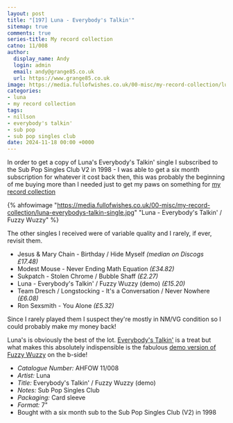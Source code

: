 ```yaml
---
layout: post
title: "[197] Luna - Everybody's Talkin'"
sitemap: true
comments: true
series-title: My record collection
catno: 11/008
author:
  display_name: Andy
  login: admin
  email: andy@grange85.co.uk
  url: https://www.grange85.co.uk
image: https://media.fullofwishes.co.uk/00-misc/my-record-collection/luna-everybodys-talkin-single.jpg
categories:
- luna
- my record collection
tags:
- nillson
- everybody's talkin'
- sub pop
- sub pop singles club
date: 2024-11-18 00:00 +0000
---
```

In order to get a copy of Luna's Everybody's Talkin' single I subscribed to the Sub Pop Singles Club V2 in 1998 - I was able to get a six month subscription for whatever it cost back then, this was probably the beginning of me buying more than I needed just to get my paws on something for [my record collection](/category/my-record-collection/)

{% ahfowimage "https://media.fullofwishes.co.uk/00-misc/my-record-collection/luna-everybodys-talkin-single.jpg" "Luna - Everybody's Talkin' / Fuzzy Wuzzy" %}

The other singles I received were of variable quality and I rarely, if ever, revisit them.

- Jesus & Mary Chain - Birthday / Hide Myself _(median on Discogs £17.48)_
- Modest Mouse - Never Ending Math Equation _(£34.82)_
- Sukpatch - Stolen Chrome / Bubble Shaff _(£2.27)_
- Luna - Everybody's Talkin' / Fuzzy Wuzzy (demo) _(£15.20)_
- Team Dresch / Longstocking - It's a Conversation / Never Nowhere _(£6.08)_
- Ron Sexsmith - You Alone _(£5.32)_

Since I rarely played them I suspect they're mostly in NM/VG condition so I could probably make my money back!

Luna's is obviously the best of the lot. [Everybody's Talkin'](/2013/06/05/originals-everybodys-talkin-by-fred-neil-covered-by-luna/) is a treat but what makes this absolutely indispensible is the fabulous [demo version of Fuzzy Wuzzy](/2015/07/14/audio-lost-tracks-fuzzy-wuzzy-demo-by-luna/) on the b-side!



 - *Catalogue Number:* AHFOW 11/008
 - *Artist:* Luna
 - *Title:* Everybody's Talkin' / Fuzzy Wuzzy (demo)
 - *Notes:* Sub Pop Singles Club
 - *Packaging:* Card sleeve
 - *Format:* 7"
 - Bought with a six month sub to the Sub Pop Singles Club (V2) in 1998
